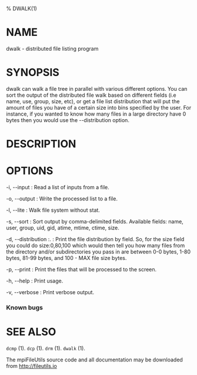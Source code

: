% DWALK(1)

# NAME

dwalk - distributed file listing program

# SYNOPSIS

dwalk can walk a file tree in parallel with various different options. You can sort the output of the distributed file walk based on different fields (i.e name, use, group, size, etc), or get a file list distribution that will put the amount of files you have of a certain size into bins specified by the user. For instance, if you wanted to know how many files in a large directory have 0 bytes then you would use the --distribution option. 

# DESCRIPTION

# OPTIONS

-i, \--input <file>
:   Read a list of inputs from a file.

-o, \--output <file>
:   Write the processed list to a file.

-l, \--lite
:   Walk file system without stat.

-s, \--sort <fields>
:   Sort output by comma-delimited fields. Available fields: name, user, group, uid, gid, atime, mtime, ctime, size.

-d, \--distribution <field>:<separators>. 
:   Print the file distribution by field. So, for the size field you could do size:0,80,100 which would then tell you
    how many files from the directory and/or subdirectories you pass in are between 0-0 bytes, 1-80 bytes, 81-99 bytes, 
    and 100 - MAX file size bytes. 

-p, \--print
:   Print the files that will be processed to the screen.

-h, \--help
:   Print usage.

-v, \--verbose
:   Print verbose output.

### Known bugs

# SEE ALSO

`dcmp` (1).
`dcp` (1).
`drm` (1).
`dwalk` (1).

The mpiFileUtils source code and all documentation may be downloaded from
<http://fileutils.io>
